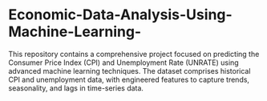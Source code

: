# Economic-Data-Analysis-Using-Machine-Learning-
This repository contains a comprehensive project focused on predicting the Consumer Price Index (CPI) and Unemployment Rate (UNRATE) using advanced machine learning techniques. The dataset comprises historical CPI and unemployment data, with engineered features to capture trends, seasonality, and lags in time-series data. 
